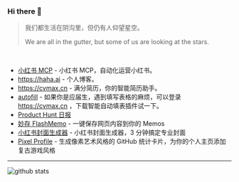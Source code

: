 ### Hi there 👋

<!--
**xpzouying/xpzouying** is a ✨ _special_ ✨ repository because its `README.md` (this file) appears on your GitHub profile.


Here are some ideas to get you started:

- 🔭 I’m currently working on ...
- 🌱 I’m currently learning ...
- 👯 I’m looking to collaborate on ...
- 🤔 I’m looking for help with ...
- 💬 Ask me about ...
- 📫 How to reach me: ...
- 😄 Pronouns: ...
- ⚡ Fun fact: ...
-->

> 我们都生活在阴沟里，但仍有人仰望星空。
>
> We are all in the gutter, but some of us are looking at the stars.

<br />

- [小红书 MCP](https://github.com/xpzouying/xiaohongshu-mcp) - 小红书 MCP，自动化运营小红书。
- https://haha.ai - 个人博客。
- https://cvmax.cn - 满分简历，你的智能简历助手。
- [autofill](https://cvmax.cn) - 如果你是应届生，遇到填写表格的麻烦，可以登录 https://cvmax.cn ，下载智能自动填表插件试一下。
- [Product Hunt 日报](https://product-daily.haha.ai/)
- [妙存 FlashMemo](https://flash-memos.zouying.work/) - 一键保存网页内容到你的 Memos
- [小红书封面生成器](https://xhs.haha.ai) - 小红书封面生成器，3 分钟搞定专业封面
- [Pixel Profile](https://github.com/LuciNyan/pixel-profile) - 生成像素艺术风格的 GitHub 统计卡片，为你的个人主页添加复古游戏风格

<hr />

<!--
  [![Anurag's GitHub stats](https://github-readme-stats.vercel.app/api?username=xpzouying&count_private=true&show_icons=true)](https://github.com/anuraghazra/github-readme-stats)
-->

<picture decoding="async" loading="lazy">
  <source media="(prefers-color-scheme: light)" srcset="https://pixel-profile.vercel.app/api/github-stats?username=xpzouying&screen_effect=false&background=linear-gradient(to%20bottom%20right%2C%20%2374dcc4%2C%20%234597e9)">
  <source media="(prefers-color-scheme: dark)" srcset="https://pixel-profile.vercel.app/api/github-stats?username=xpzouying&screen_effect=true&background=linear-gradient(to%20bottom%20right%2C%20%235580eb%2C%20%232aeeff)">
  <img alt="github stats" src="https://pixel-profile.vercel.app/api/github-stats?username=xpzouying&screen_effect=false&background=linear-gradient(to%20bottom%20right%2C%20%2374dcc4%2C%20%234597e9)">
</picture>
